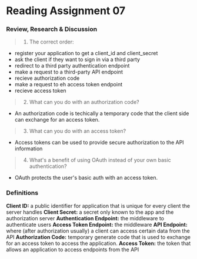 # Reading Assignment 07

### Review, Research & Discussion
> 1. The correct order:
 - register your application to get a client_id and client_secret
- ask the client if they want to sign in via a third party
- redirect to a third party authentication endpoint
- make a request to a third-party API endpoint
- recieve authorization code
- make a request to eh access token endpoint
- recieve access token

> 2. What can you do with an authorization code?
- An authorization code is techically a temporary code that the client side can exchange for an access token. 

> 3. What can you do with an access token?
- Access tokens can be used to provide secure authorization to the API information

> 4. What's a benefit of using OAuth instead of your own basic authentication?
-  OAuth protects the user's basic auth with an access token.

### Definitions
**Client ID:** a public identifier for application that is unique for every client the server handles 
**Client Secret:** a secret only known to the app and the authorization server 
**Authentication Endpoint:** the middleware to authenticate users 
**Access Token Endpoint:** the middleware 
**API Endpoint:** where (after authorization usually) a client can access certain data from the API
**Authorization Code:** temporary generate code that is used to exchange for an access token to access the application.
**Access Token:** the token that allows an application to access endpoints from the API